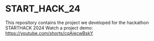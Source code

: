 # START_HACK_24
This repository contains the project we developed for the hackathon STARTHACK 2024
Watch a project demo: https://youtube.com/shorts/cqAiecwBskY
